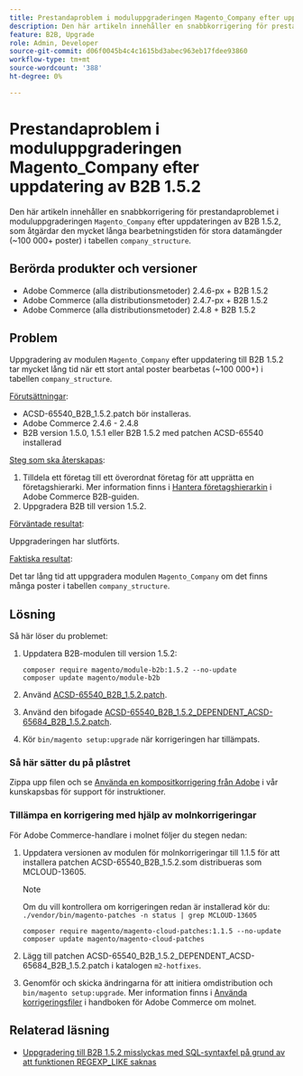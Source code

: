 ```yaml
---
title: Prestandaproblem i moduluppgraderingen Magento_Company efter uppdatering av B2B 1.5.2
description: Den här artikeln innehåller en snabbkorrigering för prestandaproblemet i Magento_Company-moduluppgraderingen efter uppdateringen av B2B 1.5.2, som åtgärdar den mycket långa bearbetningstiden för stora datamängder i tabellen company_structure.
feature: B2B, Upgrade
role: Admin, Developer
source-git-commit: d06f0045b4c4c1615bd3abec963eb17fdee93860
workflow-type: tm+mt
source-wordcount: '388'
ht-degree: 0%

---
```


# Prestandaproblem i moduluppgraderingen Magento_Company efter uppdatering av B2B 1.5.2

Den här artikeln innehåller en snabbkorrigering för prestandaproblemet i moduluppgraderingen `Magento_Company` efter uppdateringen av B2B 1.5.2, som åtgärdar den mycket långa bearbetningstiden för stora datamängder (~100 000+ poster) i tabellen `company_structure`.

## Berörda produkter och versioner

* Adobe Commerce (alla distributionsmetoder) 2.4.6-px + B2B 1.5.2
* Adobe Commerce (alla distributionsmetoder) 2.4.7-px + B2B 1.5.2
* Adobe Commerce (alla distributionsmetoder) 2.4.8 + B2B 1.5.2

## Problem

Uppgradering av modulen `Magento_Company` efter uppdatering till B2B 1.5.2 tar mycket lång tid när ett stort antal poster bearbetas (~100 000+) i tabellen `company_structure`.

<u>Förutsättningar</u>:

* ACSD-65540_B2B_1.5.2.patch bör installeras.
* Adobe Commerce 2.4.6 - 2.4.8
* B2B version 1.5.0, 1.5.1 eller B2B 1.5.2 med patchen ACSD-65540 installerad

<u>Steg som ska återskapas</u>:

1. Tilldela ett företag till ett överordnat företag för att upprätta en företagshierarki. Mer information finns i [Hantera företagshierarkin](https://experienceleague.adobe.com/sv/docs/commerce-admin/b2b/company-management/manage-company-hierarchy) i Adobe Commerce B2B-guiden.
1. Uppgradera B2B till version 1.5.2.

<u>Förväntade resultat</u>:

Uppgraderingen har slutförts.

<u>Faktiska resultat</u>:

Det tar lång tid att uppgradera modulen `Magento_Company` om det finns många poster i tabellen `company_structure`.

## Lösning

Så här löser du problemet:

1. Uppdatera B2B-modulen till version 1.5.2:

   ```
   composer require magento/module-b2b:1.5.2 --no-update
   composer update magento/module-b2b
   ```

1. Använd [ACSD-65540_B2B_1.5.2.patch](/help/troubleshooting/installation-and-upgrade/assets/ACSD-65540_B2B_1.5.2.zip).

1. Använd den bifogade [ACSD-65540_B2B_1.5.2_DEPENDENT_ACSD-65684_B2B_1.5.2.patch](/help/troubleshooting/installation-and-upgrade/assets/ACSD-65540_B2B_1.5.2_DEPENDENT_ACSD-65684_B2B_1.5.2.patch.zip).
1. Kör `bin/magento setup:upgrade` när korrigeringen har tillämpats.

### Så här sätter du på plåstret

Zippa upp filen och se [Använda en kompositkorrigering från Adobe](https://experienceleague.adobe.com/sv/docs/commerce-knowledge-base/kb/how-to/how-to-apply-a-composer-patch-provided-by-magento) i vår kunskapsbas för support för instruktioner.

### Tillämpa en korrigering med hjälp av molnkorrigeringar

För Adobe Commerce-handlare i molnet följer du stegen nedan:

1. Uppdatera versionen av modulen för molnkorrigeringar till 1.1.5 för att installera patchen ACSD-65540_B2B_1.5.2.som distribueras som MCLOUD-13605.

   >[!NOTE]
   >
   >Om du vill kontrollera om korrigeringen redan är installerad kör du:
   > `./vendor/bin/magento-patches -n status | grep MCLOUD-13605`

   ```
   composer require magento/magento-cloud-patches:1.1.5 --no-update
   composer update magento/magento-cloud-patches
   ```

1. Lägg till patchen ACSD-65540_B2B_1.5.2_DEPENDENT_ACSD-65684_B2B_1.5.2.patch i katalogen `m2-hotfixes`.
1. Genomför och skicka ändringarna för att initiera omdistribution och `bin/magento setup:upgrade`. Mer information finns i [Använda korrigeringsfiler](https://experienceleague.adobe.com/sv/docs/commerce-on-cloud/user-guide/develop/upgrade/apply-patches) i handboken för Adobe Commerce om molnet.

## Relaterad läsning

* [Uppgradering till B2B 1.5.2 misslyckas med SQL-syntaxfel på grund av att funktionen REGEXP_LIKE saknas](https://experienceleague.adobe.com/sv/docs/commerce-knowledge-base/kb/troubleshooting/installation-and-upgrade/sql-syntax-error-due-to-missing-regexp-like-function)
